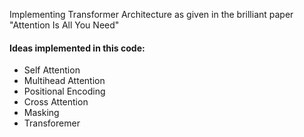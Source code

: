 Implementing Transformer Architecture as given in the brilliant paper "Attention Is All You Need"
#### Ideas implemented in this code: 
- Self Attention
- Multihead Attention
- Positional Encoding
- Cross Attention
- Masking
- Transforemer
